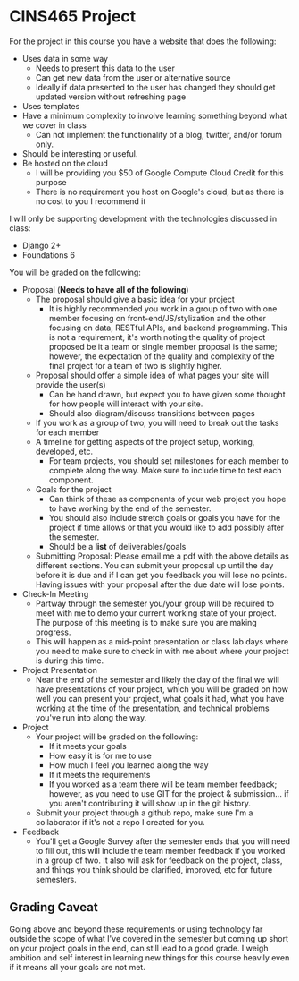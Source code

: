 # CINS465 Project

For the project in this course you have a website that does the following:

* Uses data in some way
  * Needs to present this data to the user
  * Can get new data from the user or alternative source
  * Ideally if data presented to the user has changed they should get updated version without refreshing page
* Uses templates
* Have a minimum complexity to involve learning something beyond what we cover in class
  * Can not implement the functionality of a blog, twitter, and/or forum only.
* Should be interesting or useful.
* Be hosted on the cloud
  * I will be providing you $50 of Google Compute Cloud Credit for this purpose
  * There is no requirement you host on Google's cloud, but as there is no cost to you I recommend it
  
I will only be supporting development with the technologies discussed in class:

* Django 2+
* Foundations 6

You will be graded on the following:

* Proposal (**Needs to have all of the following**)
  * The proposal should give a basic idea for your project
    * It is highly recommended you work in a group of two with one member focusing on front-end/JS/stylization and the other focusing on data, RESTful APIs, and backend programming. This is not a requirement, it's worth noting the quality of project proposed be it a team or single member proposal is the same; however, the expectation of the quality and complexity of the final project for a team of two is slightly higher. 
  * Proposal should offer a simple idea of what pages your site will provide the user(s)
    * Can be hand drawn, but expect you to have given some thought for how people will interact with your site.
    * Should also diagram/discuss transitions between pages
  * If you work as a group of two, you will need to break out the tasks for each member
  * A timeline for getting aspects of the project setup, working, developed, etc.
    * For team projects, you should set milestones for each member to complete along the way. Make sure to include time to test each component. 
  * Goals for the project
    * Can think of these as components of your web project you hope to have working by the end of the semester.
    * You should also include stretch goals or goals you have for the project if time allows or that you would like to add possibly after the semester. 
    * Should be a **list** of deliverables/goals
  * Submitting Proposal: Please email me a pdf with the above details as different sections. You can submit your proposal up until the day before it is due and if I can get you feedback you will lose no points. Having issues with your proposal after the due date will lose points. 
* Check-In Meeting
  * Partway through the semester you/your group will be required to meet with me to demo your current working state of your project. The purpose of this meeting is to make sure you are making progress.
  * This will happen as a mid-point presentation or class lab days where you need to make sure to check in with me about where your project is during this time. 
* Project Presentation
  * Near the end of the semester and likely the day of the final we will have presentations of your project, which you will be graded on how well you can present your project, what goals it had, what you have working at the time of the presentation, and technical problems you've run into along the way.
* Project
  * Your project will be graded on the following:
    * If it meets your goals
    * How easy it is for me to use
    * How much I feel you learned along the way
    * If it meets the requirements
    * If you worked as a team there will be team member feedback; however, as you need to use GIT for the project & submission... if you aren't contributing it will show up in the git history. 
  * Submit your project through a github repo, make sure I'm a collaborator if it's not a repo I created for you.
* Feedback
  * You'll get a Google Survey after the semester ends that you will need to fill out, this will include the team member feedback if you worked in a group of two. It also will ask for feedback on the project, class, and things you think should be clarified, improved, etc for future semesters. 
  
## Grading Caveat

Going above and beyond these requirements or using technology far outside the scope of what I've covered in the semester but coming up short on your project goals in the end, can still lead to a good grade. I weigh ambition and self interest in learning new things for this course heavily even if it means all your goals are not met. 
